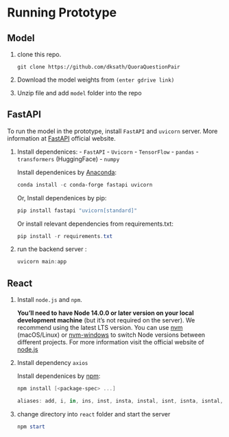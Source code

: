 # Running Prototype

## Model
1. clone this repo.
    ```
    git clone https://github.com/dksath/QuoraQuestionPair
    ```

2. Download the model weights from `(enter gdrive link)` 

3. Unzip file and add `model` folder into the repo


## FastAPI
To run the model in the prototype, install `FastAPI` and `uvicorn` server. More information at [FastAPI](https://fastapi.tiangolo.com/) official website.

1. Install dependenices:
       - `FastAPI`
       - `Uvicorn`
       - `TensorFlow`
       - `pandas`
       - `transformers` (HuggingFace)
       - `numpy`
    
    Install dependenices by [Anaconda](https://conda.io/projects/conda/en/latest/user-guide/install/index.html):
    ```powershell
    conda install -c conda-forge fastapi uvicorn

    ```    
    Or, Install dependenices by pip:
    
    ```powershell
    pip install fastapi "uvicorn[standard]"

    ```
    Or install relevant dependencies from requirements.txt:
    ```powershell
    pip install -r requirements.txt
    ```

2. run the backend server :
    ```powershell
    uvicorn main:app 
    ```

## React
1. Install `node.js` and `npm`.

    **You’ll need to have Node 14.0.0 or later version on your local development machine** (but it’s not required on the server). We recommend using the latest LTS version. You can use [nvm](https://github.com/creationix/nvm#installation) (macOS/Linux) or [nvm-windows](https://github.com/coreybutler/nvm-windows#node-version-manager-nvm-for-windows) to switch Node versions between different projects. For more information visit the official website of [node.js](https://docs.npmjs.com/downloading-and-installing-node-js-and-npm)

2. Install dependency `axios`
   
    Install dependenices by [npm](https://docs.npmjs.com/cli/v8/commands/npm-install):
    
    ```powershell
    npm install [<package-spec> ...]

    aliases: add, i, in, ins, inst, insta, instal, isnt, isnta, isntal, isntall
    ``` 
3. change directory into `react` folder and start the server

    ```powershell
    npm start
    ``` 

